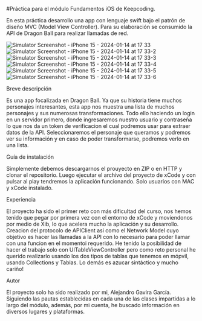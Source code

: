 #Práctica para el módulo Fundamentos iOS de Keepcoding.

En esta práctica desarrollo una app con lenguaje swift bajo el patrón de diseño MVC (Model View Controller). Para su elaboración se consumido la API de Dragon Ball para realizar llamadas de red.

![Simulator Screenshot - iPhone 15 - 2024-01-14 at 17 33](https://github.com/agavgar/Practica_FundIOS_AGGA/assets/98350985/50267459-8f0a-44a1-b32d-c35f1c291af4)
![Simulator Screenshot - iPhone 15 - 2024-01-14 at 17 33-2](https://github.com/agavgar/Practica_FundIOS_AGGA/assets/98350985/ce2f0867-5051-49ba-8682-e8cb3247a4bd)
![Simulator Screenshot - iPhone 15 - 2024-01-14 at 17 33-3](https://github.com/agavgar/Practica_FundIOS_AGGA/assets/98350985/e98983e1-3f4d-4778-931f-b2e89fd6ac0c)
![Simulator Screenshot - iPhone 15 - 2024-01-14 at 17 33-4](https://github.com/agavgar/Practica_FundIOS_AGGA/assets/98350985/801cd045-ee37-480d-83ca-15cde52562e4)
![Simulator Screenshot - iPhone 15 - 2024-01-14 at 17 33-5](https://github.com/agavgar/Practica_FundIOS_AGGA/assets/98350985/a0457d0c-0f1c-4a1e-9959-cd225a672f1e)
![Simulator Screenshot - iPhone 15 - 2024-01-14 at 17 33-6](https://github.com/agavgar/Practica_FundIOS_AGGA/assets/98350985/1c6238c8-352b-4ffa-a907-c96a3253d1ce)


Breve descripción

Es una app focalizada en Dragon Ball. Ya que su historia tiene muchos personajes interesantes, esta app nos muestra una lista de muchos personajes y sus numerosas transformaciones. Todo ello haciendo un login en un servidor primero, donde ingresaremos nuestro usuario y contraseña lo que nos da un token de verificacion el cual podremos usar para extraer datos de la API. Seleccionaremos el personaje que queramos y podremos ver su información y en caso de poder transformarse, podremos verlo en una lista.

Guía de instalación

Simplemente debemos descargarnos el prouyecto en ZIP o en HTTP y clonar el repositorio. Luego ejecutar el archivo del proyecto de xCode y con pulsar al play tendremos la aplicación funcionando. Solo usuarios con MAC y xCode instalado.

Experiencia

El proyecto ha sido el primer reto con más dificultad del curso, nos hemos tenido que pegar por primera vez con el entorno de xCode y moviendonos por medio de Xib, lo que acelera mucho la aplicación y su desarrollo. Creacion del protocolo de APIClient asi como el Network Model cuyo objetivo es hacer las llamadas a la API con lo necesario para poder llamar con una funcion en el momentoi requerido. He tenido la posibilidad de hacer el trabajo solo con UITableViewController pero como reto personal he querido realizarlo usando los dos tipos de tablas que tenemos en mópvil, usando Collections y Tablas. Lo demás es azucar sintáctico y mucho cariño!

Autor

El proyecto solo ha sido realizado por mi, Alejandro Gavira García. Siguiendo las pautas establecidas en cada una de las clases impartidas a lo largo del módulo, además, por mi cuenta, he buscado información en diversos lugares y plataformas.

